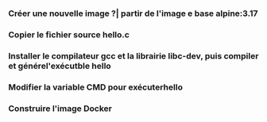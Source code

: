 ### Créer une nouvelle image ?|  partir de l'image e base alpine:3.17

### Copier le fichier source hello.c

### Installer le compilateur gcc et la librairie libc-dev, puis compiler et générel'exécutble hello

### Modifier la variable CMD pour exécuterhello

### Construire l'image Docker

